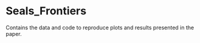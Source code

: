 # Seals_Frontiers

Contains the data and code to reproduce plots and results presented in the paper.